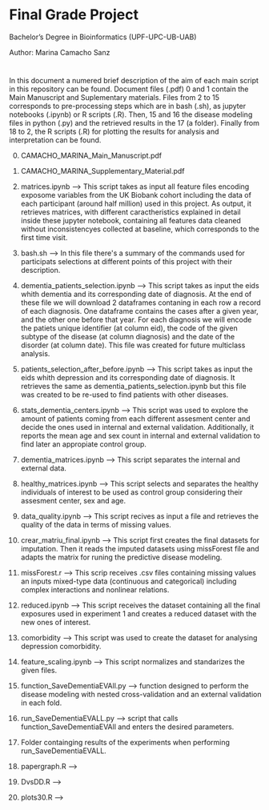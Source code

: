 # Final Grade Project
Bachelor’s Degree in Bioinformatics (UPF-UPC-UB-UAB) 




Author: Marina Camacho Sanz
#
In this document a numered brief description of the aim of each main script in this repository can be found. Document files (.pdf) 0 and 1 contain the Main Manuscript and Suplementary materials. Files from 2 to 15 corresponds to pre-processing steps which are in bash (.sh), as jupyter notebooks (.ipynb) or R scripts (.R). Then, 15 and 16 the disease modeling files in python (.py) and the retrieved results in the 17 (a folder). Finally from 18 to 2, the R scripts (.R) for plotting the results for analysis and interpretation can be found. 

0. CAMACHO_MARINA_Main_Manuscript.pdf  

1. CAMACHO_MARINA_Supplementary_Material.pdf

2. matrices.ipynb --> This script takes as input all feature files encoding exposome variables from the UK Biobank cohort including the data of each participant (around half million) used in this project. As output, it retrieves matrices, with different caractheristics explained in detail inside these jupyter notebook, containing all features data cleaned without inconsistencyes collected at baseline, which corresponds to the first time visit.

3. bash.sh --> In this file there's a summary of the commands used for participats selections at different points of this project with their description.

4. dementia_patients_selection.ipynb --> This script takes as input the eids whith dementia and its corresponding date of diagnosis. At the end of these file we will download 2 dataframes contaning in each row a record of each diagnosis. One dataframe contains the cases after a given year, and the other one before that year. For each diagnosis we will encode the patiets unique identifier (at column eid), the code of the given subtype of the disease (at column diagnosis) and the date of the disorder (at column date). This file was created for future multiclass analysis.

5. patients_selection_after_before.ipynb --> This script takes as input the eids whith depression and its corresponding date of diagnosis. It retrieves the same as dementia_patients_selection.ipynb but this file was created to be re-used to find patients with other diseases.

6. stats_dementia_centers.ipynb --> This script was used to explore the amount of patients coming from each different assesment center and decide the ones used in internal and external validation. Additionally, it reports the mean age and sex count in internal and external validation to find later an appropiate control group.

7. dementia_matrices.ipynb --> This script separates the internal and external data.

8. healthy_matrices.ipynb --> This script selects and separates the healthy individuals of interest to be used as control group considering their assesment center, sex and age.

9. data_quality.ipynb --> This script recives as input a file and retrieves the quality of the data in terms of missing values.

10. crear_matriu_final.ipynb --> This script first creates the final datasets for imputation. Then it reads the imputed datasets using missForest file and adapts the matrix for runing the predictive disease modeling.

11. missForest.r --> This scrip receives .csv files containing missing values an inputs mixed-type data (continuous and categorical) including complex interactions and nonlinear relations.

12. reduced.ipynb --> This script receives the dataset containing all the final exposures used in experiment 1 and creates a reduced dataset with the new ones of interest.

13. comorbidity --> This script was used to create the dataset for analysing depression comorbidity.

14. feature_scaling.ipynb --> This script normalizes and standarizes the given files.

15. function_SaveDementiaEVAll.py --> function designed to perform the disease modeling with nested cross-validation and an external validation in each fold.

16. run_SaveDementiaEVALL.py --> script that calls function_SaveDementiaEVAll and enters the desired parameters.

17. Folder containging results of the experiments when performing run_SaveDementiaEVALL. 

18.  papergraph.R -->

19.  DvsDD.R -->

20.  plots30.R --> 
